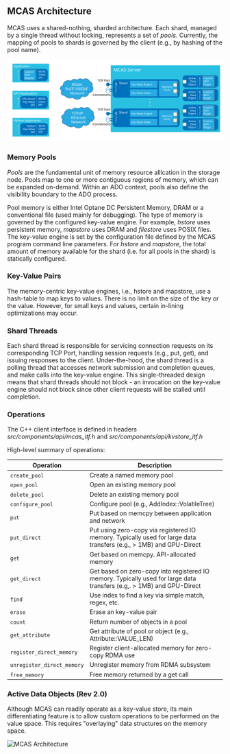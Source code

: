 ## MCAS Architecture

MCAS uses a shared-nothing, sharded architecture.  Each shard, managed by a single thread without locking, represents a set of *pools*.  Currently, the mapping of pools to shards is governed by the client (e.g., by hashing of the pool name).

![MCAS Architecture](./figures/mcas-01.svg)

### Memory Pools

*Pools* are the fundamental unit of memory resource alllcation in the storage node.  Pools map to one or more contiguous regions of memory, which can be expanded on-demand.  Within an ADO context, pools also define the visibility boundary to the ADO process.

Pool memory is either Intel Optane DC Persistent Memory, DRAM or a conventional file (used mainly for debugging).  The type of memory is governed by the configured key-value engine.  For example, *hstore* uses persistent memory, *mapstore* uses DRAM and *filestore* uses POSIX files.  The key-value engine is set by the configuration file defined by the MCAS program command line parameters.  For *hstore* and *mapstore*, the total amount of memory available for the shard (i.e. for all pools in the shard) is statically configured.

### Key-Value Pairs

The memory-centric key-value engines, i.e., hstore and mapstore, use a hash-table to map keys to values.  There is no limit on the size of the key or the value.  However, for small keys and values, certain in-lining optimizations may occur.


### Shard Threads

Each shard thread is responsible for servicing connection requests on its corresponding TCP Port, handling session requests (e.g., put, get), and issuing responses to the client.  Under-the-hood, the shard thread is a polling thread that accesses network submission and completion queues, and make calls into the key-value engine.  This single-threaded design means that shard threads should not block - an invocation on the key-value engine should not block since other client requests will be stalled until completion.

### Operations

The C++ client interface is defined in headers *src/components/api/mcas_itf.h* and *src/components/api/kvstore_itf.h*

High-level summary of operations:

Operation | Description 
----------|-------------
```create_pool``` | Create a named memory pool 
```open_pool```   | Open an existing memory pool
```delete_pool``` | Delete an existing memory pool
```configure_pool``` | Configure pool (e.g., AddIndex::VolatileTree)
```put``` | Put based on memcpy between application and network
```put_direct``` | Put using zero-copy via registered IO memory. Typically used for large data transfers (e.g., > 1MB)  and GPU-Direct
```get``` | Get based on memcpy. API-allocated memory
```get_direct``` | Get based on zero-copy into registered IO memory. Typically used for large data transfers (e.g,. > 1MB) and GPU-Direct
```find``` | Use index to find a key via simple match, regex, etc.
```erase``` | Erase an key-value pair 
```count``` | Return number of objects in a pool
```get_attribute``` | Get attribute of pool or object (e.g., Attribute::VALUE_LEN)
```register_direct_memory``` | Register client-allocated memory for zero-copy RDMA use
```unregister_direct_memory``` | Unregister memory from RDMA subsystem
```free_memory``` | Free memory returned by a get call


### Active Data Objects (Rev 2.0)

Although MCAS can readily operate as a key-value store, its main differentiating feature is to allow custom operations to be performed on the value space.  This requires "overlaying" data structures on the memory space. 

![MCAS Architecture](./figures/mcas-02.svg)

